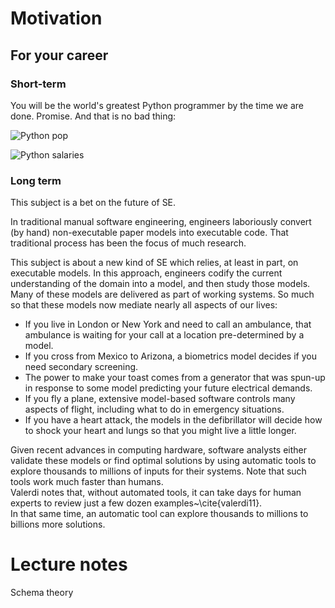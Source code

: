 # Motivation

## For your career

### Short-term

You will be the world's greatest Python programmer by the time we are done. Promise. And that is no bad thing:

![Python pop](http://edge.alluremedia.com.au/m/l/2014/02/codeeval2014.jpg)

![Python salaries](http://www.gobrightwing.com/wp-content/uploads/2015/03/programming-languages.jpg)

### Long term

This subject is a bet on the future of SE. 

In  traditional manual software engineering, engineers laboriously convert (by hand) non-executable paper models into executable code. 
That traditional process has been the focus of much research.  

This subject  is about a new kind of SE which relies, at least in part, on executable models. 
In this approach, engineers codify the current understanding of the domain into a model, 
and then study those models.
Many of these models are delivered as part of working systems.
So much so that these models now
  mediate nearly all aspects of our lives:

+ If you
  live in London or New York and need to call an
  ambulance, that ambulance is waiting for your call
  at a location pre-determined by a model. 
+ If you cross from Mexico to Arizona,
a biometrics model  decides if you need
secondary screening.
+  The power to make your toast comes from a
  generator that was spun-up in response
  to some model predicting your future electrical
  demands.
+ If you fly a plane, extensive
  model-based software controls many aspects of
  flight, including what to do in emergency
  situations.
+ If you have a heart attack, the
   models in the defibrillator will
  decide how to shock your heart and lungs so that
  you might live a little longer.

Given recent advances in computing hardware, software analysts either validate these models or 
find optimal solutions by using automatic tools to explore thousands to millions of inputs for their systems. 
Note that such tools work much faster  than humans.  
Valerdi notes that, without automated tools, it can take days for human experts to review just a few dozen examples~\cite{valerdi11}.  
In that same time, an automatic tool can explore thousands to millions to billions more solutions.  


# Lecture notes

Schema theory
